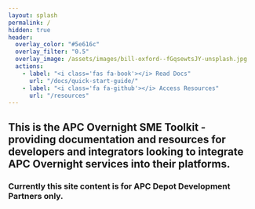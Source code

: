 ```yaml
---
layout: splash
permalink: /
hidden: true
header:
  overlay_color: "#5e616c"
  overlay_filter: "0.5"
  overlay_image: /assets/images/bill-oxford--fGqsewtsJY-unsplash.jpg
  actions:
    - label: "<i class='fas fa-book'></i> Read Docs"
      url: "/docs/quick-start-guide/"
    - label: "<i class='fa fa-github'></i> Access Resources"
      url: "/resources"
---
```

## This is the APC Overnight SME Toolkit - providing documentation and resources for developers and integrators looking to integrate APC Overnight services into their platforms.
### Currently this site content is for APC Depot Development Partners only.
